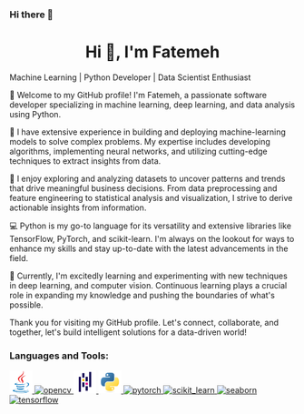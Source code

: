 ### Hi there 👋

<h1 align="center">Hi 👋, I'm Fatemeh </h1>
<p align="left">
  Machine Learning | Python Developer | Data Scientist Enthusiast

👋 Welcome to my GitHub profile! I'm Fatemeh, a passionate software developer specializing in machine learning, deep learning, and data analysis using Python.

👾 I have extensive experience in building and deploying machine-learning models to solve complex problems. My expertise includes developing algorithms, implementing neural networks, and utilizing cutting-edge techniques to extract insights from data.

🔬 I enjoy exploring and analyzing datasets to uncover patterns and trends that drive meaningful business decisions. From data preprocessing and feature engineering to statistical analysis and visualization, I strive to derive actionable insights from information.

💻 Python is my go-to language for its versatility and extensive libraries like TensorFlow, PyTorch, and scikit-learn. I'm always on the lookout for ways to enhance my skills and stay up-to-date with the latest advancements in the field.

🌱 Currently, I'm excitedly learning and experimenting with new techniques in deep learning, and computer vision. Continuous learning plays a crucial role in expanding my knowledge and pushing the boundaries of what's possible.


Thank you for visiting my GitHub profile. Let's connect, collaborate, and together, let's build intelligent solutions for a data-driven world!
</p>

<h3 align="left">Languages and Tools:</h3>
<p align="left"> <a href="https://www.java.com" target="_blank" rel="noreferrer"> <img src="https://raw.githubusercontent.com/devicons/devicon/master/icons/java/java-original.svg" alt="java" width="40" height="40"/> </a> <a href="https://opencv.org/" target="_blank" rel="noreferrer"> <img src="https://www.vectorlogo.zone/logos/opencv/opencv-icon.svg" alt="opencv" width="40" height="40"/> </a> <a href="https://pandas.pydata.org/" target="_blank" rel="noreferrer"> <img src="https://raw.githubusercontent.com/devicons/devicon/2ae2a900d2f041da66e950e4d48052658d850630/icons/pandas/pandas-original.svg" alt="pandas" width="40" height="40"/> </a> <a href="https://www.python.org" target="_blank" rel="noreferrer"> <img src="https://raw.githubusercontent.com/devicons/devicon/master/icons/python/python-original.svg" alt="python" width="40" height="40"/> </a> <a href="https://pytorch.org/" target="_blank" rel="noreferrer"> <img src="https://www.vectorlogo.zone/logos/pytorch/pytorch-icon.svg" alt="pytorch" width="40" height="40"/> </a> <a href="https://scikit-learn.org/" target="_blank" rel="noreferrer"> <img src="https://upload.wikimedia.org/wikipedia/commons/0/05/Scikit_learn_logo_small.svg" alt="scikit_learn" width="40" height="40"/> </a> <a href="https://seaborn.pydata.org/" target="_blank" rel="noreferrer"> <img src="https://seaborn.pydata.org/_images/logo-mark-lightbg.svg" alt="seaborn" width="40" height="40"/> </a> <a href="https://www.tensorflow.org" target="_blank" rel="noreferrer"> <img src="https://www.vectorlogo.zone/logos/tensorflow/tensorflow-icon.svg" alt="tensorflow" width="40" height="40"/> </a> </p>

